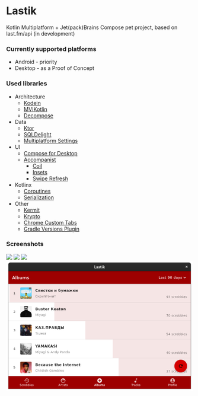 # Lastik
Kotlin Multiplatform + Jet(pack)Brains Compose pet project, based on last.fm/api (in development)

### Currently supported platforms
- Android - priority
- Desktop - as a Proof of Concept

### Used libraries

- Architecture
    - [Kodein](https://github.com/Kodein-Framework/Kodein-DI)
    - [MVIKotlin](https://github.com/arkivanov/MVIKotlin)
    - [Decompose](https://github.com/arkivanov/Decompose)
- Data
    - [Ktor](https://github.com/ktorio/ktor)
    - [SQLDelight](https://github.com/cashapp/sqldelight)
    - [Multiplatform Settings](https://github.com/russhwolf/multiplatform-settings)
- UI
    - [Compose for Desktop](https://github.com/jetbrains/compose-jb)
    - [Accompanist](https://github.com/google/accompanist)
        - [Coil](https://github.com/google/accompanist/tree/main/coil)
        - [Insets](https://github.com/google/accompanist/tree/main/insets)  
        - [Swipe Refresh](https://github.com/google/accompanist/tree/main/swiperefresh)
- Kotlinx
  - [Coroutines](https://github.com/Kotlin/kotlinx.coroutines)
  - [Serialization](https://github.com/Kotlin/kotlinx.serialization)  
- Other
    - [Kermit](https://github.com/touchlab/Kermit)
    - [Krypto](https://github.com/korlibs/krypto)
    - [Chrome Custom Tabs](https://developer.chrome.com/docs/android/custom-tabs/overview/)
    - [Gradle Versions Plugin](https://github.com/ben-manes/gradle-versions-plugin)

### Screenshots
<img src="screenshots/resents.jpg" width="280px"> <img src="screenshots/albums.jpg" width="280px"> <img src="screenshots/profile.jpg" width="280px">
<img src="screenshots/desktop.png" width="790px">